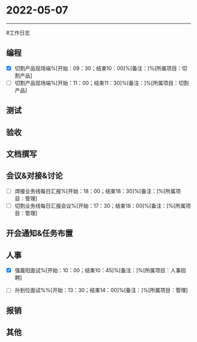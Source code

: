 # 2022-05-07 

---

#工作日志

## 编程
- [x] 切割产品现场端%[开始：09：30；结束10：00]%[备注：]%[所属项目：切割产品]
- [ ] 切割产品现场端%[开始：11：00；结束11：30]%[备注：]%[所属项目：切割产品]

## 测试



## 验收 



## 文档撰写 



## 会议&对接&讨论

- [ ] 焊接业务线每日汇报%[开始：18：00；结束18：30]%[备注：]%[所属项目：管理]
- [ ] 切割业务线每日汇报会议%[开始：17：30；结束18：00]%[备注：]%[所属项目：管理]

## 开会通知&任务布置



## 人事
- [x] 强晨阳面试%[开始：10：00；结束10：45]%[备注：]%[所属项目：人事招聘]
- [ ] 孙到位面试%%[开始：13：30；结束14：00]%[备注：]%[所属项目：管理]


## 报销



## 其他



